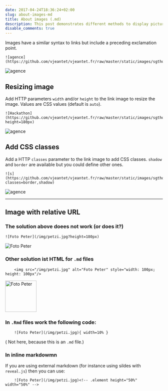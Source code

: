 ```yaml
---
date: 2017-04-24T18:36:24+02:00
slug: about-images-md
title: About images (.md)
description: This post demonstrates different methods to display pictures.
disable_comments: true
---
```


Images have a similar syntax to links but include a preceding exclamation point.

	![agence](https://github.com/vjeantet/vjeantet.fr/raw/master/static/images/sgthon/C.jpg)

![agence](https://github.com/vjeantet/vjeantet.fr/raw/master/static/images/sgthon/C.jpg)

## Resizing image

Add HTTP parameters `width` and/or `height` to the link image to resize the image. Values are CSS values (default is `auto`).


	![Hackathon](https://github.com/vjeantet/vjeantet.fr/raw/master/static/images/sgthon/C.jpg?height=180px)

![agence](https://github.com/vjeantet/vjeantet.fr/raw/master/static/images/sgthon/C.jpg?height=180px)


## Add CSS classes

Add a HTTP `classes` parameter to the link image to add CSS classes. `shadow` and `border` are available but you could define other ones.

	![s](https://github.com/vjeantet/vjeantet.fr/raw/master/static/images/sgthon/C.jpg?classes=border,shadow)

![agence](https://github.com/vjeantet/vjeantet.fr/raw/master/static/images/sgthon/C.jpg?classes=border,shadow)

***
## Image with relative URL

### The solution above doees not work (or does it?)


	![Foto Peter](/img/petzi.jpg?height=180px)

![Foto Peter](/img/petzi.jpg?height=180px)


### Other solution ist HTML for `.md` files


        <img src="/img/petzi.jpg" alt="Foto Peter" style="width: 100px; height: 100px"/>

<img src="/img/petzi.jpg" alt="Foto Peter" style="width: 100px; height: 100px"/>

### In `.Rmd` files work the following code:

        ![Foto Peter](/img/petzi.jpg){ width=10% }

 ( Not here, because this is an `.md` file.)
 
### In inline markdowmn

If you are using external markdown (for instance using sildes with `reveal.js`) then you can use:

        ![Foto Peter](/img/petzi.jpg)<!-- .element height="50%" width="50%" -->
 
